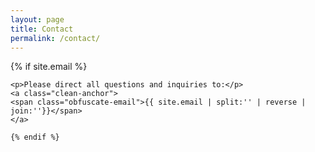 ```yaml
---
layout: page 
title: Contact 
permalink: /contact/
---
```


<div class="home">
    {% if site.email %}

    <p>Please direct all questions and inquiries to:</p>
    <a class="clean-anchor">
    <span class="obfuscate-email">{{ site.email | split:'' | reverse | join:''}}</span>
    </a>

    {% endif %}
</div>
